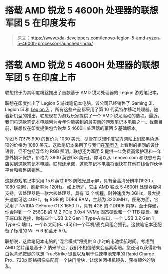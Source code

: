 # 搭载 AMD 锐龙 5 4600h 处理器的联想军团 5 在印度发布

> 原文：<https://www.xda-developers.com/lenovo-legion-5-amd-ryzen-5-4600h-processor-launched-india/>

# 搭载 AMD 锐龙 5 4600H 处理器的联想军团 5 在印度上市

联想终于为其印度粉丝推出了首款基于 AMD 锐龙处理器的 Legion 游戏笔记本。

联想在印度推出了 Legion 5 游戏笔记本电脑。该公司已经销售了 Gaming 3i、Legion 5i 和 [Legion 7i](https://www.xda-developers.com/lenovo-legion-7i-review/) ，所有这些产品都采用了第 10 代英特尔移动处理器。随着新机型的推出，联想现在为游戏玩家提供了一个 AMD 锐龙驱动的选项。最近，我们将这款笔记本电脑列为今年你能买到的[最实惠的游戏笔记本电脑](https://www.xda-developers.com/best-cheap-gaming-laptops/)之一。截至目前，联想仅在印度提供包含锐龙 5 4600H 处理器的军团 5 基础版本。

军团 5 在₹75,990 的售价为 1030 美元，尽管在联想印度官方网站上幻影黑色选项的价格为 1080 美元。这款笔记本采用了与我们在[军团 7i](https://www.xda-developers.com/lenovo-legion-7i-review/) 上看到的相同的设计语言，但不包括浮华的 RGB 照明。联想还为军团 5 提供一年免费高级护理和一年意外损坏保护，价格为 3900 英镑(53 美元)。你可以从 Lenovo.com 和联想专卖店买到这款笔记本电脑。联想还承诺，这款笔记本电脑将很快在其他在线合作伙伴平台和零售店销售。

这款游戏笔记本采用 15.6 英寸 IPS 防眩光显示屏，具有全高清分辨率(1920 x 1080 像素)，刷新率为 120Hz。如上所述，它由 AMD 锐龙 5 4600H 处理器提供支持，该处理器是一款六核处理器，具有 12 个线程，时钟速度为 3GHz，最大提升速度可达 4GHz。有 8GB 的 DDR4 RAM，主频为 3200MHz，图形方面，它采用了 NVIDIA GeForce GTX 1650 Ti，具有 4GB 的 GDDR6 内存。至于存储，你会得到一个 256GB 的 M.2 PCIe 3.0x4 NVMe 固态硬盘和一个 1TB 硬盘。至于端口和连接，你有四个 USB 3.2 Gen 1 Type-A 端口，一个 USB 3.2 Gen 1 Type-C 端口，一个以太网(RJ-45)和一个耳机/麦克风组合插孔。这款笔记本还配备了标准的 Wi-Fi 6 和蓝牙 5.0。

联想说，这款笔记本电脑的“混合模式”将提供 8 小时的电池续航时间。考虑到 AMD 芯片组是基于 7 纳米节点，我们不相信结果会远离索赔。您还可以获得带有白色背光按键的联想 TrueStrike 键盘以及用于快速电池充电的 Rapid Charge Pro。720p 网络摄像头配有一个快门滑块，让您关闭相机镜头，获得额外的隐私。